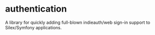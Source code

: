 authentication
==============

A library for quickly adding full-blown indieauth/web sign-in support to Silex/Symfony applications.
